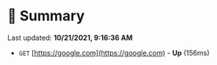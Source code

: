 # 📖 Summary
Last updated: **10/21/2021, 9:16:36 AM**

- `GET` [https://google.com](https://google.com) - **Up** (156ms)
